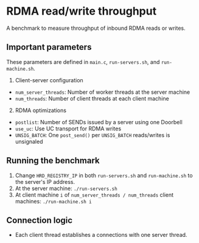 # RDMA read/write throughput
A benchmark to measure throughput of inbound RDMA reads or writes.

## Important parameters
These parameters are defined in `main.c`, `run-servers.sh`, and `run-machine.sh`.

1. Client-server configuration
  * `num_server_threads`: Number of worker threads at the server machine
  * `num_threads`: Number of client threads at each client machine
2. RDMA optimizations
  * `postlist`: Number of SENDs issued by a server using one Doorbell
  * `use_uc`: Use UC transport for RDMA writes
  * `UNSIG_BATCH`: One `post_send()` per `UNSIG_BATCH` reads/writes is unsignaled

## Running the benchmark
1. Change `HRD_REGISTRY_IP` in both `run-servers.sh` and `run-machine.sh` to
   the server's IP address.
2. At the server machine: `./run-servers.sh`
3. At client machine `i` of `num_server_threads / num_threads` client machines:
   `./run-machine.sh i`

## Connection logic
 * Each client thread establishes a connections with one server thread.
